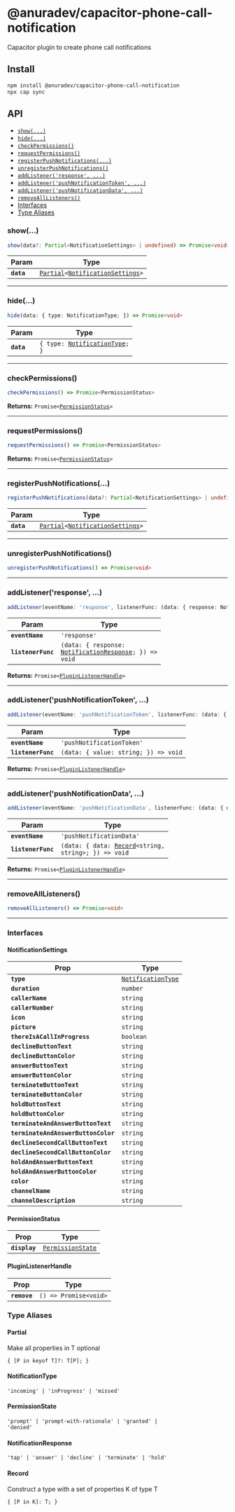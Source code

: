# @anuradev/capacitor-phone-call-notification

Capacitor plugin to create phone call notifications

## Install

```bash
npm install @anuradev/capacitor-phone-call-notification
npx cap sync
```

## API

<docgen-index>

* [`show(...)`](#show)
* [`hide(...)`](#hide)
* [`checkPermissions()`](#checkpermissions)
* [`requestPermissions()`](#requestpermissions)
* [`registerPushNotifications(...)`](#registerpushnotifications)
* [`unregisterPushNotifications()`](#unregisterpushnotifications)
* [`addListener('response', ...)`](#addlistenerresponse-)
* [`addListener('pushNotificationToken', ...)`](#addlistenerpushnotificationtoken-)
* [`addListener('pushNotificationData', ...)`](#addlistenerpushnotificationdata-)
* [`removeAllListeners()`](#removealllisteners)
* [Interfaces](#interfaces)
* [Type Aliases](#type-aliases)

</docgen-index>

<docgen-api>
<!--Update the source file JSDoc comments and rerun docgen to update the docs below-->

### show(...)

```typescript
show(data?: Partial<NotificationSettings> | undefined) => Promise<void>
```

| Param      | Type                                                                                                        |
| ---------- | ----------------------------------------------------------------------------------------------------------- |
| **`data`** | <code><a href="#partial">Partial</a>&lt;<a href="#notificationsettings">NotificationSettings</a>&gt;</code> |

--------------------


### hide(...)

```typescript
hide(data: { type: NotificationType; }) => Promise<void>
```

| Param      | Type                                                                     |
| ---------- | ------------------------------------------------------------------------ |
| **`data`** | <code>{ type: <a href="#notificationtype">NotificationType</a>; }</code> |

--------------------


### checkPermissions()

```typescript
checkPermissions() => Promise<PermissionStatus>
```

**Returns:** <code>Promise&lt;<a href="#permissionstatus">PermissionStatus</a>&gt;</code>

--------------------


### requestPermissions()

```typescript
requestPermissions() => Promise<PermissionStatus>
```

**Returns:** <code>Promise&lt;<a href="#permissionstatus">PermissionStatus</a>&gt;</code>

--------------------


### registerPushNotifications(...)

```typescript
registerPushNotifications(data?: Partial<NotificationSettings> | undefined) => Promise<void>
```

| Param      | Type                                                                                                        |
| ---------- | ----------------------------------------------------------------------------------------------------------- |
| **`data`** | <code><a href="#partial">Partial</a>&lt;<a href="#notificationsettings">NotificationSettings</a>&gt;</code> |

--------------------


### unregisterPushNotifications()

```typescript
unregisterPushNotifications() => Promise<void>
```

--------------------


### addListener('response', ...)

```typescript
addListener(eventName: 'response', listenerFunc: (data: { response: NotificationResponse; }) => void) => Promise<PluginListenerHandle>
```

| Param              | Type                                                                                                    |
| ------------------ | ------------------------------------------------------------------------------------------------------- |
| **`eventName`**    | <code>'response'</code>                                                                                 |
| **`listenerFunc`** | <code>(data: { response: <a href="#notificationresponse">NotificationResponse</a>; }) =&gt; void</code> |

**Returns:** <code>Promise&lt;<a href="#pluginlistenerhandle">PluginListenerHandle</a>&gt;</code>

--------------------


### addListener('pushNotificationToken', ...)

```typescript
addListener(eventName: 'pushNotificationToken', listenerFunc: (data: { value: string; }) => void) => Promise<PluginListenerHandle>
```

| Param              | Type                                               |
| ------------------ | -------------------------------------------------- |
| **`eventName`**    | <code>'pushNotificationToken'</code>               |
| **`listenerFunc`** | <code>(data: { value: string; }) =&gt; void</code> |

**Returns:** <code>Promise&lt;<a href="#pluginlistenerhandle">PluginListenerHandle</a>&gt;</code>

--------------------


### addListener('pushNotificationData', ...)

```typescript
addListener(eventName: 'pushNotificationData', listenerFunc: (data: { data: Record<string, string>; }) => void) => Promise<PluginListenerHandle>
```

| Param              | Type                                                                                          |
| ------------------ | --------------------------------------------------------------------------------------------- |
| **`eventName`**    | <code>'pushNotificationData'</code>                                                           |
| **`listenerFunc`** | <code>(data: { data: <a href="#record">Record</a>&lt;string, string&gt;; }) =&gt; void</code> |

**Returns:** <code>Promise&lt;<a href="#pluginlistenerhandle">PluginListenerHandle</a>&gt;</code>

--------------------


### removeAllListeners()

```typescript
removeAllListeners() => Promise<void>
```

--------------------


### Interfaces


#### NotificationSettings

| Prop                                | Type                                                          |
| ----------------------------------- | ------------------------------------------------------------- |
| **`type`**                          | <code><a href="#notificationtype">NotificationType</a></code> |
| **`duration`**                      | <code>number</code>                                           |
| **`callerName`**                    | <code>string</code>                                           |
| **`callerNumber`**                  | <code>string</code>                                           |
| **`icon`**                          | <code>string</code>                                           |
| **`picture`**                       | <code>string</code>                                           |
| **`thereIsACallInProgress`**        | <code>boolean</code>                                          |
| **`declineButtonText`**             | <code>string</code>                                           |
| **`declineButtonColor`**            | <code>string</code>                                           |
| **`answerButtonText`**              | <code>string</code>                                           |
| **`answerButtonColor`**             | <code>string</code>                                           |
| **`terminateButtonText`**           | <code>string</code>                                           |
| **`terminateButtonColor`**          | <code>string</code>                                           |
| **`holdButtonText`**                | <code>string</code>                                           |
| **`holdButtonColor`**               | <code>string</code>                                           |
| **`terminateAndAnswerButtonText`**  | <code>string</code>                                           |
| **`terminateAndAnswerButtonColor`** | <code>string</code>                                           |
| **`declineSecondCallButtonText`**   | <code>string</code>                                           |
| **`declineSecondCallButtonColor`**  | <code>string</code>                                           |
| **`holdAndAnswerButtonText`**       | <code>string</code>                                           |
| **`holdAndAnswerButtonColor`**      | <code>string</code>                                           |
| **`color`**                         | <code>string</code>                                           |
| **`channelName`**                   | <code>string</code>                                           |
| **`channelDescription`**            | <code>string</code>                                           |


#### PermissionStatus

| Prop          | Type                                                        |
| ------------- | ----------------------------------------------------------- |
| **`display`** | <code><a href="#permissionstate">PermissionState</a></code> |


#### PluginListenerHandle

| Prop         | Type                                      |
| ------------ | ----------------------------------------- |
| **`remove`** | <code>() =&gt; Promise&lt;void&gt;</code> |


### Type Aliases


#### Partial

Make all properties in T optional

<code>{ [P in keyof T]?: T[P]; }</code>


#### NotificationType

<code>'incoming' | 'inProgress' | 'missed'</code>


#### PermissionState

<code>'prompt' | 'prompt-with-rationale' | 'granted' | 'denied'</code>


#### NotificationResponse

<code>'tap' | 'answer' | 'decline' | 'terminate' | 'hold'</code>


#### Record

Construct a type with a set of properties K of type T

<code>{ [P in K]: T; }</code>

</docgen-api>
